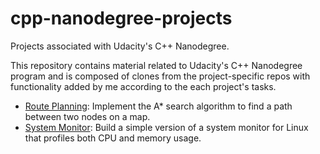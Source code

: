 # cpp-nanodegree-projects
Projects associated with Udacity's C++ Nanodegree.

This repository contains material related to Udacity's C++ Nanodegree program and is composed of clones from the project-specific repos with functionality added by me according to the each project's tasks.

- [Route Planning](https://github.com/evangelosc/cpp-nanodegree-projects/tree/master/CppND-Route-Planning-Project): Implement the A* search algorithm to find a path between two nodes on a map.
- [System Monitor](https://github.com/evangelosc/cpp-nanodegree-projects/tree/master/CppND-System-Monitor-Project-Updated): Build a simple version of a system monitor for Linux that profiles both CPU and memory usage.